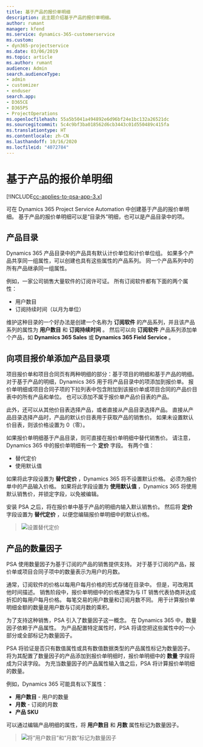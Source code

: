 ```yaml
---
title: 基于产品的报价单明细
description: 此主题介绍基于产品的报价单明细。
author: rumant
manager: kfend
ms.service: dynamics-365-customerservice
ms.custom:
- dyn365-projectservice
ms.date: 03/06/2019
ms.topic: article
ms.author: rumant
audience: Admin
search.audienceType:
- admin
- customizer
- enduser
search.app:
- D365CE
- D365PS
- ProjectOperations
ms.openlocfilehash: 55a5b5041a494892e6d96bf24e1bc132a26521dc
ms.sourcegitcommit: 5c4c9bf3ba018562d6cb3443c01d550489c415fa
ms.translationtype: HT
ms.contentlocale: zh-CN
ms.lasthandoff: 10/16/2020
ms.locfileid: "4072784"
---
```

# <a name="product-based-quote-lines"></a>基于产品的报价单明细

[!INCLUDE[cc-applies-to-psa-app-3.x](../includes/cc-applies-to-psa-app-3x.md)]


可在 Dynamics 365 Project Service Automation 中创建基于产品的报价单明细。 基于产品的报价单明细可以是“目录外”明细，也可以是产品目录中的项。

## <a name="product-catalog"></a>产品目录

Dynamics 365 产品目录中的产品具有默认计价单位和计价单位组。 如果多个产品共享同一组属性，可以创建也具有这些属性的产品系列。 同一个产品系列中的所有产品继承同一组属性。

例如，一家公司销售大量软件的订阅许可证。 所有订阅软件都有下面的两个属性：

- 用户数目 
- 订阅持续时间（以月为单位）

维护这种目录的一个好办法是创建一个名称为 **订阅软件** 的产品系列，并且该产品系列的属性为 **用户数目** 和 **订阅持续时间** 。 然后可以向 **订阅软件** 产品系列添加单个产品，如 **Dynamics 365 Sales** 或 **Dynamics 365 Field Service** 。

## <a name="adding-product-catalog-items-to-a-project-quote"></a>向项目报价单添加产品目录项

项目报价单和项目合同页有两种明细的部分：基于项目的明细和基于产品的明细。 对于基于产品的明细，Dynamics 365 用于将产品目录中的项添加到报价单。 报价单明细或项目合同子项的下拉列表中包含附加到该报价单或项目合同的产品价目表中的所有产品和单位。 也可以添加不属于报价单产品价目表的产品。

此外，还可以从其他价目表选择产品，或者直接从产品目录选择产品。 直接从产品目录选择产品时，产品的默认价目表用于获取产品的销售价。 如果未设置默认价目表，则该价格设置为 0（零）。

如果报价单明细基于产品目录，则可直接在报价单明细中替代销售价。 请注意，Dynamics 365 中的报价单明细有一个 **定价** 字段。 有两个值：

- 替代定价  
- 使用默认值

如果将此字段设置为 **替代定价** ，Dynamics 365 将不设置默认价格。 必须为报价单中的产品输入价格。 如果将此字段设置为 **使用默认值** ，Dynamics 365 将使用默认销售价，并锁定字段，以免被编辑。

安装 PSA 之后，将在报价单中基于产品的明细内输入默认销售价。 然后将 **定价** 字段设置为 **替代定价** ，以便您编辑报价单明细中的默认价格。

> ![设置替代定价](media/basic-guide-10.png)
 
## <a name="quantity-factors-for-products"></a>产品的数量因子

PSA 使用数量因子为基于订阅的产品的销售提供支持。 对于基于订阅的产品，报价单或项目合同子项中的数量表示为用户的月数。

通常，订阅软件的价格以每用户每月价格的形式存储在目录中。 但是，可改用其他时间描述。 销售阶段中，报价单明细中的价格通常为与 IT 销售代表协商并达成折扣的每用户每月价格。 每笔交易的用户数量和订阅月数不同。 用于计算报价单明细金额的数量是用户数与订阅月数的乘积。

为了支持这种销售，PSA 引入了数量因子这一概念。 在 Dynamics 365 中，数量因子依赖于产品属性。 为产品配置特定属性时，PSA 将请您把这些属性中的一小部分或全部标记为数量因子。

PSA 将验证是否只有数值属性或具有数值数据类型的产品属性标记为数量因子。 将为其配置了数量因子的产品添加到报价单明细时，报价单明细中的 **数量** 字段将成为只读字段。 为充当数量因子的产品属性输入值之后，PSA 将计算报价单明细的数量。

例如，Dynamics 365 可能具有以下属性： 

- **用户数目** - 用户的数量 
- **月数** - 订阅的月数
- **产品 SKU** 

可以通过编辑产品明细的属性，将 **用户数目** 和 **月数** 属性标记为数量因子。 

> ![将“用户数目”和“月数”标记为数量因子](media/basic-guide-11.png)
 
